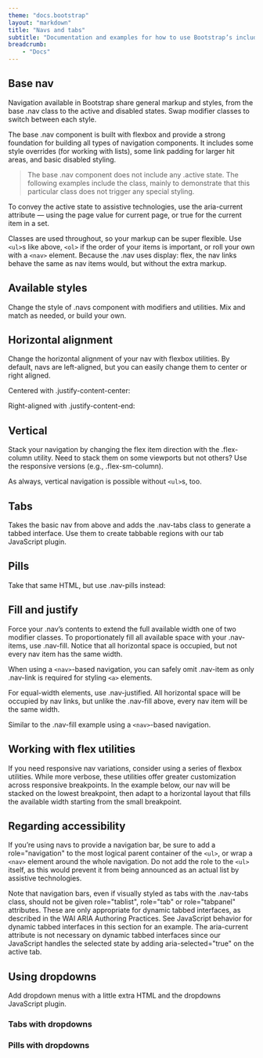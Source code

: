 ```yaml
---
theme: "docs.bootstrap"
layout: "markdown"
title: "Navs and tabs"
subtitle: "Documentation and examples for how to use Bootstrap’s included navigation components."
breadcrumb:
    - "Docs"
---
```


## Base nav
Navigation available in Bootstrap share general markup and styles, from the base .nav class to the active and disabled states. Swap modifier classes to switch between each style.

The base .nav component is built with flexbox and provide a strong foundation for building all types of navigation components. It includes some style overrides (for working with lists), some link padding for larger hit areas, and basic disabled styling.

> The base .nav component does not include any .active state. The following examples include the class, mainly to demonstrate that this particular class does not trigger any special styling.

To convey the active state to assistive technologies, use the aria-current attribute — using the page value for current page, or true for the current item in a set.

Classes are used throughout, so your markup can be super flexible. Use `<ul>`s like above, `<ol>` if the order of your items is important, or roll your own with a `<nav>` element. Because the .nav uses display: flex, the nav links behave the same as nav items would, but without the extra markup.


## Available styles
Change the style of .navs component with modifiers and utilities. Mix and match as needed, or build your own.

## Horizontal alignment
Change the horizontal alignment of your nav with flexbox utilities. By default, navs are left-aligned, but you can easily change them to center or right aligned.

Centered with .justify-content-center:

Right-aligned with .justify-content-end:

## Vertical
Stack your navigation by changing the flex item direction with the .flex-column utility. Need to stack them on some viewports but not others? Use the responsive versions (e.g., .flex-sm-column).

As always, vertical navigation is possible without `<ul>`s, too.

## Tabs
Takes the basic nav from above and adds the .nav-tabs class to generate a tabbed interface. Use them to create tabbable regions with our tab JavaScript plugin.

## Pills
Take that same HTML, but use .nav-pills instead:

## Fill and justify
Force your .nav’s contents to extend the full available width one of two modifier classes. To proportionately fill all available space with your .nav-items, use .nav-fill. Notice that all horizontal space is occupied, but not every nav item has the same width.

When using a `<nav>`-based navigation, you can safely omit .nav-item as only .nav-link is required for styling `<a>` elements.

For equal-width elements, use .nav-justified. All horizontal space will be occupied by nav links, but unlike the .nav-fill above, every nav item will be the same width.

Similar to the .nav-fill example using a `<nav>`-based navigation.

## Working with flex utilities
If you need responsive nav variations, consider using a series of flexbox utilities. While more verbose, these utilities offer greater customization across responsive breakpoints. In the example below, our nav will be stacked on the lowest breakpoint, then adapt to a horizontal layout that fills the available width starting from the small breakpoint.

## Regarding accessibility
If you’re using navs to provide a navigation bar, be sure to add a role="navigation" to the most logical parent container of the `<ul>`, or wrap a `<nav>` element around the whole navigation. Do not add the role to the `<ul>` itself, as this would prevent it from being announced as an actual list by assistive technologies.

Note that navigation bars, even if visually styled as tabs with the .nav-tabs class, should not be given role="tablist", role="tab" or role="tabpanel" attributes. These are only appropriate for dynamic tabbed interfaces, as described in the WAI ARIA Authoring Practices. See JavaScript behavior for dynamic tabbed interfaces in this section for an example. The aria-current attribute is not necessary on dynamic tabbed interfaces since our JavaScript handles the selected state by adding aria-selected="true" on the active tab.

## Using dropdowns
Add dropdown menus with a little extra HTML and the dropdowns JavaScript plugin.

### Tabs with dropdowns

### Pills with dropdowns

